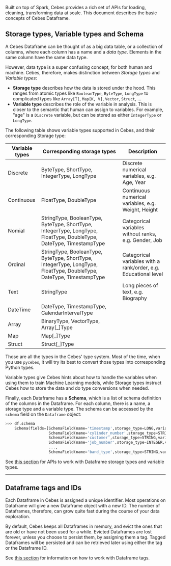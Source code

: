 Built on top of Spark, Cebes provides a rich set of APIs for loading, cleaning, transforming data at scale.
This document describes the basic concepts of Cebes Dataframe.

<a name="cebes-types"></a>
## Storage types, Variable types and Schema

A Cebes Dataframe can be thought of as a big data table, or a collection of columns, 
where each column has a name and a _data type_. Elements in the same column have the same data type.

However, data type is a super confusing concept, for both human and machine. Cebes, therefore, makes 
distinction between _Storage types_ and _Variable types_:

- **Storage type** describes how the data is stored under the hood. This ranges from atomic types 
 like `BooleanType`, `ByteType`, `LongType` to complicated types like `Array[T]`, `Map[K, V]`, 
 `Vector`, `Struct`, ...
- **Variable type** describes the role of the variable in analysis. This is closer to the semantic
 that human can assign to variables. For example, "age" is a `Discrete` variable, but can be stored
 as either `IntegerType` or `LongType`.
 
The following table shows variable types supported in Cebes, and their corresponding Storage type:

| Variable types 	| Corresponding storage types                                                                                         	| Description                                                     	|
|----------------	|---------------------------------------------------------------------------------------------------------------------	|-----------------------------------------------------------------	|
| Discrete       	| ByteType, ShortType, IntegerType, LongType                                                                          	| Discrete numerical variables, e.g. Age, Year                    	|
| Continuous     	| FloatType, DoubleType                                                                                               	| Continuous numerical variables, e.g. Weight, Height             	|
| Nomial         	| StringType, BooleanType, ByteType, ShortType, IntegerType, LongType, FloatType, DoubleType, DateType, TimestampType 	| Categorical variables without ranks, e.g. Gender, Job           	|
| Ordinal        	| StringType, BooleanType, ByteType, ShortType, IntegerType, LongType, FloatType, DoubleType, DateType, TimestampType 	| Categorical variables with a rank/order, e.g. Educational level 	|
| Text           	| StringType                                                                                                          	| Long pieces of text, e.g. Biography                             	|
| DateTime       	| DateType, TimestampType, CalendarIntervalType                                                                       	|                                                                 	|
| Array          	| BinaryType, VectorType, Array[_]Type                                                                                	|                                                                 	|
| Map            	| Map[_]Type                                                                                                          	|                                                                 	|
| Struct         	| Struct[_]Type                                                                                                       	|                                                                 	|

Those are all the types in the Cebes' type system. Most of the time, when you use `pycebes`, it 
will try its best to convert those types into corresponding Python types.

Variable types give Cebes hints about how to handle the variables when using them to train 
Machine Learning models, while Storage types instruct Cebes how to store the data and do type
conversions when needed. 

Finally, each Dataframe has a **Schema**, which is a list of schema definition of the columns
in the Dataframe. For each column, there is a name, a storage type and a variable type. The 
schema can be accessed by the `schema` field on the `Dataframe` object:

```python
>>> df.schema
    Schema(fields=[SchemaField(name='timestamp',storage_type=LONG,variable_type=DISCRETE),
                   SchemaField(name='cylinder_number',storage_type=STRING,variable_type=TEXT),
                   SchemaField(name='customer',storage_type=STRING,variable_type=TEXT),
                   SchemaField(name='job_number',storage_type=INTEGER,variable_type=DISCRETE),
                   ...,
                   SchemaField(name='band_type',storage_type=STRING,variable_type=TEXT)])
```

See [this section](dataframe_guide.md#working-with-types) for APIs to work with Dataframe 
storage types and variable types.

---
<a name="dataframe-tags"></a>
## Dataframe tags and IDs

Each Dataframe in Cebes is assigned a unique identifier. Most operations on Dataframe will 
give a new Dataframe object with a new ID. The number of Dataframes, therefore, can grow 
quite fast during the course of your data exploration.

By default, Cebes keeps all Dataframes in memory, and evict the ones that are old or have 
not been used for a while. Evicted Dataframes are lost forever, unless you choose to persist 
them, by assigning them a tag. Tagged Dataframes will be persisted and can be retrieved later
using either the tag or the Dataframe ID.

See [this section](session_df.md) for information on how to work with Dataframe tags.
